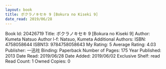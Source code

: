 ```yaml
---
layout: book
title: ボクラノキセキ 9 [Bokura no Kiseki 9]
date_read: 2019/06/28
---
```


Book Id: 20426719
Title: ボクラノキセキ 9 [Bokura no Kiseki 9]
Author: Kumeta Natsuo
Author l-f: Natsuo, Kumeta
Additional Authors: 
ISBN: 4758058644
ISBN13: 9784758058643
My Rating: 5
Average Rating: 4.03
Publisher: 一迅社
Binding: Paperback
Number of Pages: 175
Year Published: 2013
Date Read: 2019/06/28
Date Added: 2019/06/02
Exclusive Shelf: read
Read Count: 1
Owned Copies: 0


